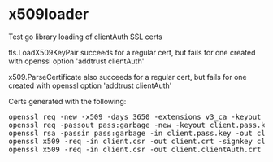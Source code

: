x509loader
==========

Test go library loading of clientAuth SSL certs

tls.LoadX509KeyPair succeeds for a regular cert, but fails for one created with openssl option 'addtrust clientAuth'

x509.ParseCertificate also succeeds for a regular cert, but fails for one created with openssl option 'addtrust clientAuth'



Certs generated with the following:
<pre>
openssl req -new -x509 -days 3650 -extensions v3_ca -keyout ca.key -out ca.crt
openssl req -passout pass:garbage -new -keyout client.pass.key -out client.csr
openssl rsa -passin pass:garbage -in client.pass.key -out client.key
openssl x509 -req -in client.csr -out client.crt -signkey client.key -CA ca.crt -CAkey ca.key -CAcreateserial -days 365
openssl x509 -req -in client.csr -out client.clientAuth.crt -signkey client.key -CA ca.crt -CAkey ca.key -CAcreateserial -days 365 -addtrust clientAuth
</pre>
